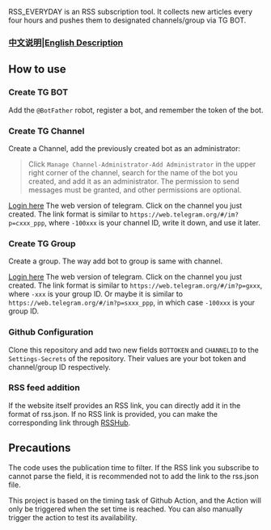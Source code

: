 RSS_EVERYDAY is an RSS subscription tool. It collects new articles every four hours and pushes them to designated channels/group via TG BOT.
### [中文说明](https://github.com/GuangzheJiang/rss_everyday/blob/main/README.md)|[English Description](https://github.com/GuangzheJiang/rss_everyday/blob/main/README_en.md)
## How to use

### Create TG BOT
Add the `@BotFather` robot, register a bot, and remember the token of the bot.

### Create TG Channel
Create a Channel, add the previously created bot as an administrator:

> Click `Manage Channel-Administrator-Add Administrator` in the upper right corner of the channel, search for the name of the bot you created, and add it as an administrator. The permission to send messages must be granted, and other permissions are optional.

[Login here](https://web.telegram.org) The web version of telegram. Click on the channel you just created. The link format is similar to `https://web.telegram.org/#/im?p=cxxx_ppp`, where `-100xxx` is your channel ID, write it down, and use it later.

### Create TG Group
Create a group. The way add bot to group is same with channel. 

[Login here](https://web.telegram.org) The web version of telegram. Click on the channel you just created. The link format is similar to `https://web.telegram.org/#/im?p=gxxx`, where `-xxx` is your group ID. Or maybe it is similar to `https://web.telegram.org/#/im?p=sxxx_ppp`, in which case `-100xxx` is your group ID.

### Github Configuration
Clone this repository and add two new fields `BOTTOKEN` and `CHANNELID` to the `Settings-Secrets` of the repository. Their values are your bot token and channel/group ID respectively.

### RSS feed addition

If the website itself provides an RSS link, you can directly add it in the format of rss.json. If no RSS link is provided, you can make the corresponding link through [RSSHub](https://docs.rsshub.app/).

## Precautions
The code uses the publication time to filter. If the RSS link you subscribe to cannot parse the field, it is recommended not to add the link to the rss.json file.

This project is based on the timing task of Github Action, and the Action will only be triggered when the set time is reached. You can also manually trigger the action to test its availability.
